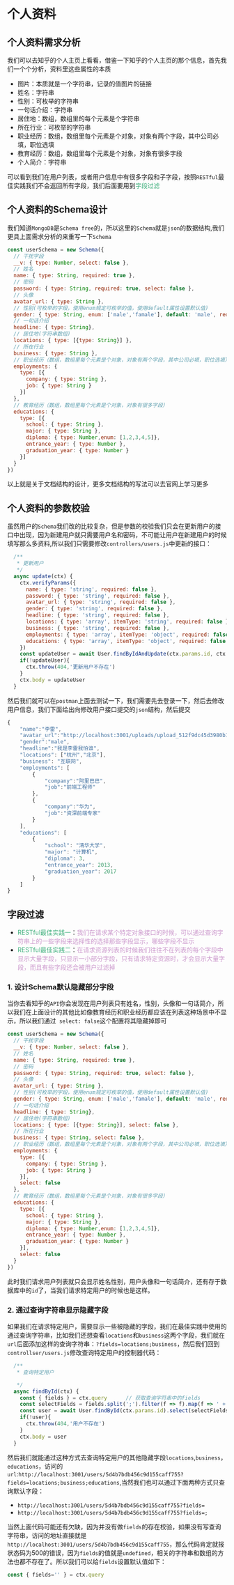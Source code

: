 # 个人资料

## 个人资料需求分析
我们可以去知乎的个人主页上看看，借鉴一下知乎的个人主页的那个信息，首先我们一个个分析，资料里这些属性的本质
+ 图片：本质就是一个字符串，记录的值图片的链接
+ 姓名：字符串
+ 性别：可枚举的字符串
+ 一句话介绍：字符串
+ 居住地：数组，数组里的每个元素是个字符串
+ 所在行业：可枚举的字符串
+ 职业经历：数组，数组里每个元素是个对象，对象有两个字段，其中公司必填，职位选填
+ 教育经历：数组，数组里每个元素是个对象，对象有很多字段
+ 个人简介：字符串

可以看到我们在用户列表，或者用户信息中有很多字段和子字段，按照`RESTful`最佳实践我们不会返回所有字段，我们后面要用到<font color=#3eaf7c>字段过滤</font>

## 个人资料的Schema设计
我们知道`MongoDB`是`Schema free`的，所以这里的`Schema`就是`json`的数据结构,我们更具上面需求分析的来重写一下`Schema`
```javascript
const userSchema = new Schema({
  // 干扰字段
  __v: { type: Number, select: false },
  // 姓名
  name: { type: String, required: true },
  // 密码
  password: { type: String, required: true, select: false },
  // 头像
  avatar_url: { type: String },
  // 性别(可枚举的字段，使用enum规定可枚举的值，使用default属性设置默认值)
  gender: { type: String, enum: ['male','famale'], default: 'male', required: true },
  // 一句话介绍
  headline: { type: String},
  // 居住地(字符串数组)
  locations: { type: [{type: String}] },
  // 所在行业
  business: { type: String },
  // 职业经历（数组，数组里每个元素是个对象，对象有两个字段，其中公司必填，职位选填）
  employments: { 
    type: [{
      company: { type: String },
      job: { type: String }
    }]
  },
  // 教育经历（数组，数组里每个元素是个对象，对象有很多字段）
  educations: {
    type: [{
      school: { type: String },
      major: { type: String },
      diploma: { type: Number,enum: [1,2,3,4,5]},
      entrance_year: { type: Number },
      graduation_year: { type: Number }
    }]
  }
})
```
以上就是关于文档结构的设计，更多文档结构的写法可以去官网上学习更多

## 个人资料的参数校验
虽然用户的`Schema`我们改的比较复杂，但是参数的校验我们只会在更新用户的接口中出现，因为新建用户就只需要用户名和密码，不可能让用户在新建用户的时候填写那么多资料,所以我们只需要修改`controllers/users.js`中更新的接口：
```javascript
  /**
   * 更新用户
   */
  async update(ctx) {
    ctx.verifyParams({
      name: { type: 'string', required: false },
      password: { type: 'string', required: false },
      avatar_url: { type: 'string', required: false },
      gender: { type: 'string', required: false },
      headline: { type: 'string', required: false },
      locations: { type: 'array', itemType: 'string', required: false },
      business: { type: 'string', required: false },
      employments: { type: 'array', itemType: 'object', required: false },
      educations: { type: 'array', itemType: 'object', required: false },
    })
    const updateUser = await User.findByIdAndUpdate(ctx.params.id, ctx.request.body)
    if(!updateUser){
      ctx.throw(404,'更新用户不存在')
    }
    ctx.body = updateUser
  }
```
然后我们就可以在`postman`上面去测试一下，我们需要先去登录一下，然后去修改用户信息，我们下面给出向修改用户接口提交的`json`结构，然后提交
```javascript
{
	"name":"李雷",
	"avatar_url":"http://localhost:3001/uploads/upload_512f9dc45d3980b12d5bd46df6d9971c.png",
	"gender":"male",
	"headline":"我是李雷我怕谁",
	"locations": ["杭州","北京"],
	"business": "互联网",
	"employments": [
		{
			"company":"阿里巴巴",
			"job":"前端工程师"
		},
		{
			"company":"华为",
			"job":"资深前端专家"
		}
	],
	"educations": [
		{
			"school": "清华大学",
    		"major": "计算机",
    		"diploma": 3,
    		"entrance_year": 2013,
    		"graduation_year": 2017
		}
	]
}
```

## 字段过滤
+ <font color=#3eaf7c>RESTful最佳实践一</font>：<font color=#CC99CD>我们在请求某个特定对象接口的时候，可以通过查询字符串上的一些字段来选择性的选择那些字段显示，哪些字段不显示</font> 
+ <font color=#3eaf7c>RESTful最佳实践二</font>：<font color=#CC99CD>在请求资源列表的时候我们往往不在列表的每个字段中显示大量字段，只显示一小部分字段，只有请求特定资源时，才会显示大量字段，而且有些字段还会被用户过滤掉</font>

### 1. 设计Schema默认隐藏部分字段
当你去看知乎的`API`你会发现在用户列表只有姓名，性别，头像和一句话简介，所以我们在上面设计的其他比如像教育经历和职业经历都应该在列表这种场景中不显示，所以我们通过` select: false`这个配置将其隐藏掉即可
```javascript
const userSchema = new Schema({
  // 干扰字段
  __v: { type: Number, select: false },
  // 姓名
  name: { type: String, required: true },
  // 密码
  password: { type: String, required: true, select: false },
  // 头像
  avatar_url: { type: String },
  // 性别(可枚举的字段，使用enum规定可枚举的值，使用default属性设置默认值)
  gender: { type: String, enum: ['male','famale'], default: 'male', required: true },
  // 一句话介绍
  headline: { type: String},
  // 居住地(字符串数组)
  locations: { type: [{type: String}], select: false },
  // 所在行业
  business: { type: String, select: false },
  // 职业经历（数组，数组里每个元素是个对象，对象有两个字段，其中公司必填，职位选填）
  employments: { 
    type: [{
      company: { type: String },
      job: { type: String }
    }],
    select: false
  },
  // 教育经历（数组，数组里每个元素是个对象，对象有很多字段）
  educations: {
    type: [{
      school: { type: String },
      major: { type: String },
      diploma: { type: Number,enum: [1,2,3,4,5]},
      entrance_year: { type: Number },
      graduation_year: { type: Number }
    }],
    select: false
  }
})
```
此时我们请求用户列表就只会显示姓名性别，用户头像和一句话简介，还有存于数据库中的`id`了，当我们请求特定用户的时候也是这样。

### 2. 通过查询字符串显示隐藏字段
如果我们在请求特定用户，需要显示一些被隐藏的字段，我们在最佳实践中使用的通过查询字符串，比如我们还想查看`locations`和`business`这两个字段，我们就在`url`后面添加这样的查询字符串：`?fields=locations;business`，然后我们回到`controllser/users.js`修改查询特定用户的控制器代码：
```javascript
  /**
   * 查询特定用户

   */
  async findById(ctx) {
    const { fields } = ctx.query      // 获取查询字符串中的fields
    const selectFields = fields.split(';').filter(f => f).map(f => ' +' + f).join('')  // 形成+locations+business这种形式
    const user = await User.findById(ctx.params.id).select(selectFields)
    if(!user){
      ctx.throw(404,'用户不存在')
    }
    ctx.body = user
  }
```
然后我们就能通过这种方式去查询特定用户的其他隐藏字段`locations`,`business`，`educations`，访问的`url`:`http://localhost:3001/users/5d4b7bdb456c9d155caff755?fields=locations;business;educations`,当然我们也可以通过下面两种方式只查询默认字段：
+ `http://localhost:3001/users/5d4b7bdb456c9d155caff755?fields=`
+ `http://localhost:3001/users/5d4b7bdb456c9d155caff755?fields=;`

当然上面代码可能还有欠缺，因为并没有做`fields`的存在校验，如果没有写查询字符串，访问的地址直接就是`http://localhost:3001/users/5d4b7bdb456c9d155caff755`，那么代码肯定就报状态码为500的错误，因为`fields`的值就是`undefined`，相关的字符串和数组的方法也都不存在了。所以我们可以给`fields`设置默认值如下：
```javascript
const { fields='' } = ctx.query 
```
